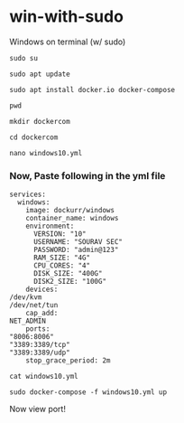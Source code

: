 # win-with-sudo
Windows on terminal (w/ sudo)

```
sudo su
```
```
sudo apt update
```
```
sudo apt install docker.io docker-compose
```
```
pwd
```
```
mkdir dockercom
```
```
cd dockercom
```

```
nano windows10.yml
```
### Now, Paste following in the yml file
```
services:
  windows:
    image: dockurr/windows
    container_name: windows
    environment:
      VERSION: "10"
      USERNAME: "SOURAV SEC"
      PASSWORD: "admin@123"
      RAM_SIZE: "4G"
      CPU_CORES: "4"
      DISK_SIZE: "400G"
      DISK2_SIZE: "100G"
    devices:
/dev/kvm
/dev/net/tun
    cap_add:
NET_ADMIN
    ports:
"8006:8006"
"3389:3389/tcp"
"3389:3389/udp"
    stop_grace_period: 2m
```
```
cat windows10.yml
```
```
sudo docker-compose -f windows10.yml up
```

Now view port! 
